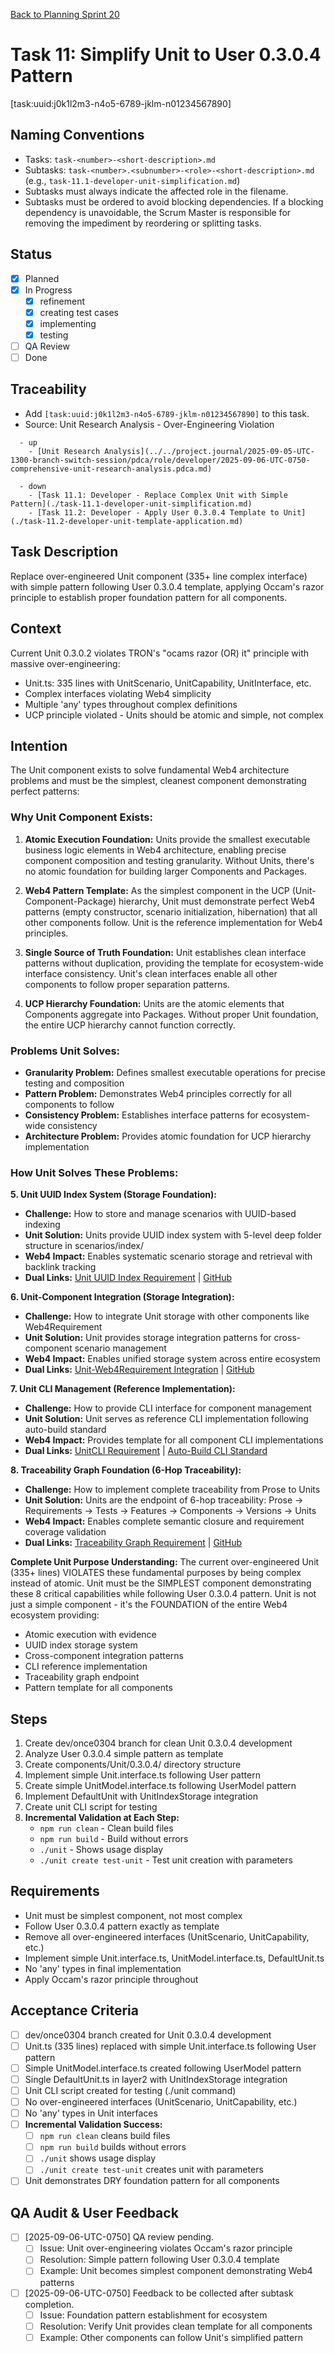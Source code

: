 [Back to Planning Sprint 20](./planning-2025-09-06-UTC-0730.md)

# Task 11: Simplify Unit to User 0.3.0.4 Pattern
[task:uuid:j0k1l2m3-n4o5-6789-jklm-n01234567890]

## Naming Conventions
- Tasks: `task-<number>-<short-description>.md`
- Subtasks: `task-<number>.<subnumber>-<role>-<short-description>.md` (e.g., `task-11.1-developer-unit-simplification.md`)
- Subtasks must always indicate the affected role in the filename.
- Subtasks must be ordered to avoid blocking dependencies. If a blocking dependency is unavoidable, the Scrum Master is responsible for removing the impediment by reordering or splitting tasks.

## Status
- [x] Planned
- [x] In Progress
  - [x] refinement
  - [x] creating test cases
  - [x] implementing
  - [x] testing
- [ ] QA Review
- [ ] Done

## Traceability
- Add `[task:uuid:j0k1l2m3-n4o5-6789-jklm-n01234567890]` to this task.
- Source: Unit Research Analysis - Over-Engineering Violation
```
  - up
    - [Unit Research Analysis](../../project.journal/2025-09-05-UTC-1300-branch-switch-session/pdca/role/developer/2025-09-06-UTC-0750-comprehensive-unit-research-analysis.pdca.md)
```
```
  - down
    - [Task 11.1: Developer - Replace Complex Unit with Simple Pattern](./task-11.1-developer-unit-simplification.md)
    - [Task 11.2: Developer - Apply User 0.3.0.4 Template to Unit](./task-11.2-developer-unit-template-application.md)
```

## Task Description
Replace over-engineered Unit component (335+ line complex interface) with simple pattern following User 0.3.0.4 template, applying Occam's razor principle to establish proper foundation pattern for all components.

## Context
Current Unit 0.3.0.2 violates TRON's "ocams razor (OR) it" principle with massive over-engineering:
- Unit.ts: 335 lines with UnitScenario, UnitCapability, UnitInterface, etc.
- Complex interfaces violating Web4 simplicity
- Multiple 'any' types throughout complex definitions
- UCP principle violated - Units should be atomic and simple, not complex

## Intention
The Unit component exists to solve fundamental Web4 architecture problems and must be the simplest, cleanest component demonstrating perfect patterns:

### **Why Unit Component Exists:**
1. **Atomic Execution Foundation:** Units provide the smallest executable business logic elements in Web4 architecture, enabling precise component composition and testing granularity. Without Units, there's no atomic foundation for building larger Components and Packages.

2. **Web4 Pattern Template:** As the simplest component in the UCP (Unit-Component-Package) hierarchy, Unit must demonstrate perfect Web4 patterns (empty constructor, scenario initialization, hibernation) that all other components follow. Unit is the reference implementation for Web4 principles.

3. **Single Source of Truth Foundation:** Unit establishes clean interface patterns without duplication, providing the template for ecosystem-wide interface consistency. Unit's clean interfaces enable all other components to follow proper separation patterns.

4. **UCP Hierarchy Foundation:** Units are the atomic elements that Components aggregate into Packages. Without proper Unit foundation, the entire UCP hierarchy cannot function correctly.

### **Problems Unit Solves:**
- **Granularity Problem:** Defines smallest executable operations for precise testing and composition
- **Pattern Problem:** Demonstrates Web4 principles correctly for all components to follow
- **Consistency Problem:** Establishes interface patterns for ecosystem-wide consistency
- **Architecture Problem:** Provides atomic foundation for UCP hierarchy implementation

### **How Unit Solves These Problems:**

**5. Unit UUID Index System (Storage Foundation):**
- **Challenge:** How to store and manage scenarios with UUID-based indexing
- **Unit Solution:** Units provide UUID index system with 5-level deep folder structure in scenarios/index/
- **Web4 Impact:** Enables systematic scenario storage and retrieval with backlink tracking
- **Dual Links:** [Unit UUID Index Requirement](../../../../spec/requirements.md/9edcd4d6-2126-40fa-aedd-43fdfda24c6e.requirement.md) | [GitHub](https://github.com/Cerulean-Circle-GmbH/Web4Articles/blob/dev/destroyed-once/spec/requirements.md/9edcd4d6-2126-40fa-aedd-43fdfda24c6e.requirement.md)

**6. Unit-Component Integration (Storage Integration):**
- **Challenge:** How to integrate Unit storage with other components like Web4Requirement
- **Unit Solution:** Unit provides storage integration patterns for cross-component scenario management
- **Web4 Impact:** Enables unified storage system across entire ecosystem
- **Dual Links:** [Unit-Web4Requirement Integration](../../../../spec/requirements.md/3b22e65c-d9e7-4910-8dda-9d96195035d5.requirement.md) | [GitHub](https://github.com/Cerulean-Circle-GmbH/Web4Articles/blob/dev/destroyed-once/spec/requirements.md/3b22e65c-d9e7-4910-8dda-9d96195035d5.requirement.md)

**7. Unit CLI Management (Reference Implementation):**
- **Challenge:** How to provide CLI interface for component management
- **Unit Solution:** Unit serves as reference CLI implementation following auto-build standard
- **Web4 Impact:** Provides template for all component CLI implementations
- **Dual Links:** [UnitCLI Requirement](../../../../spec/requirements.md/e978fd53-4bc3-4552-8f63-89f75c5b0730.requirement.md) | [Auto-Build CLI Standard](../../../../spec/standards/auto-build-cli-standard.md)

**8. Traceability Graph Foundation (6-Hop Traceability):**
- **Challenge:** How to implement complete traceability from Prose to Units
- **Unit Solution:** Units are the endpoint of 6-hop traceability: Prose → Requirements → Tests → Features → Components → Versions → Units
- **Web4 Impact:** Enables complete semantic closure and requirement coverage validation
- **Dual Links:** [Traceability Graph Requirement](../../../../spec/requirements.md/cb59e9b3-3872-43c9-b8b6-0b4b5e359ff3.requirement.md) | [GitHub](https://github.com/Cerulean-Circle-GmbH/Web4Articles/blob/dev/destroyed-once/spec/requirements.md/cb59e9b3-3872-43c9-b8b6-0b4b5e359ff3.requirement.md)

**Complete Unit Purpose Understanding:**
The current over-engineered Unit (335+ lines) VIOLATES these fundamental purposes by being complex instead of atomic. Unit must be the SIMPLEST component demonstrating these 8 critical capabilities while following User 0.3.0.4 pattern. Unit is not just a simple component - it's the FOUNDATION of the entire Web4 ecosystem providing:
- Atomic execution with evidence
- UUID index storage system  
- Cross-component integration patterns
- CLI reference implementation
- Traceability graph endpoint
- Pattern template for all components

## Steps
1. Create dev/once0304 branch for clean Unit 0.3.0.4 development
2. Analyze User 0.3.0.4 simple pattern as template
3. Create components/Unit/0.3.0.4/ directory structure
4. Implement simple Unit.interface.ts following User pattern
5. Create simple UnitModel.interface.ts following UserModel pattern
6. Implement DefaultUnit with UnitIndexStorage integration
7. Create unit CLI script for testing
8. **Incremental Validation at Each Step:**
   - `npm run clean` - Clean build files
   - `npm run build` - Build without errors
   - `./unit` - Shows usage display
   - `./unit create test-unit` - Test unit creation with parameters

## Requirements
- Unit must be simplest component, not most complex
- Follow User 0.3.0.4 pattern exactly as template
- Remove all over-engineered interfaces (UnitScenario, UnitCapability, etc.)
- Implement simple Unit.interface.ts, UnitModel.interface.ts, DefaultUnit.ts
- No 'any' types in final implementation
- Apply Occam's razor principle throughout

## Acceptance Criteria
- [ ] dev/once0304 branch created for Unit 0.3.0.4 development
- [ ] Unit.ts (335 lines) replaced with simple Unit.interface.ts following User pattern
- [ ] Simple UnitModel.interface.ts created following UserModel pattern
- [ ] Single DefaultUnit.ts in layer2 with UnitIndexStorage integration
- [ ] Unit CLI script created for testing (./unit command)
- [ ] No over-engineered interfaces (UnitScenario, UnitCapability, etc.)
- [ ] No 'any' types in Unit interfaces
- [ ] **Incremental Validation Success:**
  - [ ] `npm run clean` cleans build files
  - [ ] `npm run build` builds without errors
  - [ ] `./unit` shows usage display
  - [ ] `./unit create test-unit` creates unit with parameters
- [ ] Unit demonstrates DRY foundation pattern for all components

## QA Audit & User Feedback
- [ ] [2025-09-06-UTC-0750] QA review pending.
  - [ ] Issue: Unit over-engineering violates Occam's razor principle
  - [ ] Resolution: Simple pattern following User 0.3.0.4 template
  - [ ] Example: Unit becomes simplest component demonstrating Web4 patterns
- [ ] [2025-09-06-UTC-0750] Feedback to be collected after subtask completion.
  - [ ] Issue: Foundation pattern establishment for ecosystem
  - [ ] Resolution: Verify Unit provides clean template for all components
  - [ ] Example: Other components can follow Unit's simplified pattern